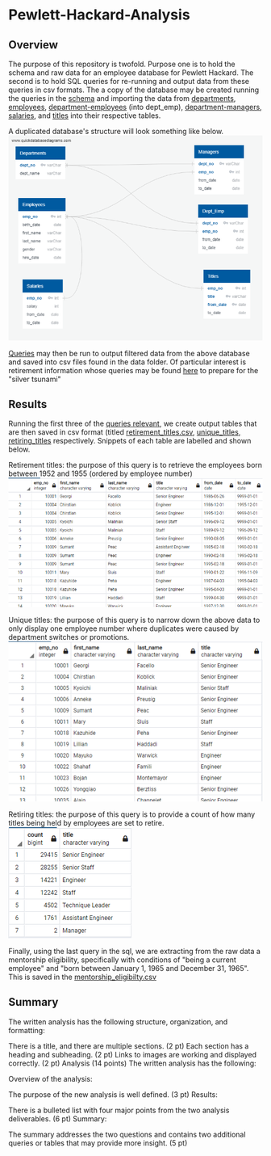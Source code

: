 # Pewlett-Hackard-Analysis

## Overview

The purpose of this repository is twofold. Purpose one is to hold the schema and raw data for an employee database for Pewlett Hackard. The second is to hold SQL queries for re-running and output data from these queries in csv formats. The a copy of the database may be created running the queries in the [schema](/schema.sql) and importing the data from [departments](/Data/departments.csv), [employees](/Data/employees.csv), [department-employees](/Data/dapt_emp.csv) (into dept_emp), [department-managers](/Data/dept_manager.csv), [salaries](/Data/salaries.csv), and [titles](/Data/titles.csv) into their respective tables. 

A duplicated database's structure will look something like below. 
![EmployeeDB.png](/EmployeeDB.png)

[Queries](/Queries/queries.sql) may then be run to output filtered data from the above database and saved into csv files found in the data folder. Of particular interest is retirement information whose queries may be found [here](/Queries/Employee_database_challenge.sql) to prepare for the "silver tsunami"

## Results

Running the first three of the [queries relevant](/Queries/Employee_database_challenge.sql), we create output tables that are then saved in csv format (titled [retirement_titles.csv](/Data/retirement_titles.csv), [unique_titles](/Data/unique_titles.csv), [retiring_titles](/Data/retiring_titles.csv) respectively. Snippets of each table are labelled and shown below.

Retirement titles: the purpose of this query is to retrieve the employees born between 1952 and 1955 (ordered by employee number) 
![retirement_titles](/retirement_titles.png)

Unique titles: the purpose of this query is to narrow down the above data to only display one employee number where duplicates were caused by department switches or promotions.
![unique_titles](/unique_titles.png)

Retiring titles: the purpose of this query is to provide a count of how many titles being held by employees are set to retire.
![retiring_titles](/retiring_titles.png)

Finally, using the last query in the sql, we are extracting from the raw data a mentorship eligibility, specifically with conditions of "being a current employee" and "born between January 1, 1965 and December 31, 1965". This is saved in the [mentorship_eligibilty.csv](/Data/mentorship_eligibilty.csv)

## Summary
The written analysis has the following structure, organization, and formatting:

There is a title, and there are multiple sections. (2 pt)
Each section has a heading and subheading. (2 pt)
Links to images are working and displayed correctly. (2 pt)
Analysis (14 points)
The written analysis has the following:

Overview of the analysis:

The purpose of the new analysis is well defined. (3 pt)
Results:

There is a bulleted list with four major points from the two analysis deliverables. (6 pt)
Summary:

The summary addresses the two questions and contains two additional queries or tables that may provide more insight. (5 pt)
